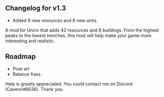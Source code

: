 ## Changelog for v1.3
- Added 9 new resources and 6 new units.

A mod for Unciv that adds 42 resources and 8 buildings. From the highest peaks to the lowest trenches, this mod will help make your game more interesting and realistic.

## Roadmap
- Pixel art
- Balance fixes.

Help is greatly appreciated. You could contact me on Discord (Cavenir#6636). Thank you.
